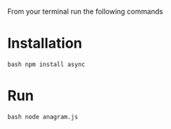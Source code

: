 From your terminal run the following commands

# Installation
`bash
  npm install async
`

# Run
`bash
  node anagram.js
`
